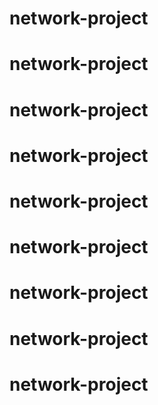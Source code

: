 # network-project
# network-project
# network-project
# network-project
# network-project
# network-project
# network-project
# network-project
# network-project
